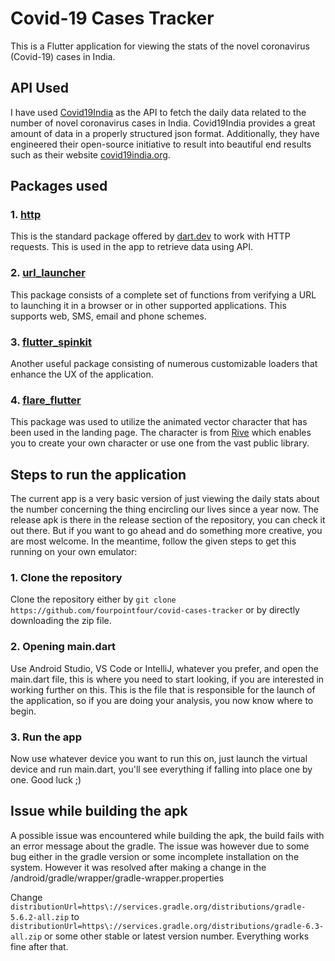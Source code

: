 # Covid-19 Cases Tracker
This is a Flutter application for viewing the stats of the novel coronavirus (Covid-19) cases in India.

## API Used
I have used [Covid19India](https://github.com/covid19india/api) as the API to fetch the daily data related to the number of novel coronavirus cases in India. Covid19India provides a great amount of data in a properly structured json format. Additionally, they have engineered their open-source initiative to result into beautiful end results such as their website [covid19india.org](https://covid19india.org).

## Packages used
### 1. [http](https://pub.dev/packages/http)
This is the standard package offered by [dart.dev](https://pub.dev/publishers/dart.dev/packages) to work with HTTP requests. This is used in the app to retrieve data using API.
### 2. [url_launcher](https://pub.dev/packages/url_launcher)
This package consists of a complete set of functions from verifying a URL to launching it in a browser or in other supported applications. This supports web, SMS, email and phone schemes.
### 3. [flutter_spinkit](https://pub.dev/packages/flutter_spinkit)
Another useful package consisting of numerous customizable loaders that enhance the UX of the application.
### 4. [flare_flutter](https://pub.dev/packages/flare_flutter)
This package was used to utilize the animated vector character that has been used in the landing page. The character is from [Rive](https://rive.app/) which enables you to create your own character or use one from the vast public library.

## Steps to run the application
The current app is a very basic version of just viewing the daily stats about the number concerning the thing encircling our lives since a year now. The release apk is there in the release section of the repository, you can check it out there. But if you want to go ahead and do something more creative, you are most welcome. In the meantime, follow the given steps to get this running on your own emulator:
### 1. Clone the repository
Clone the repository either by ```git clone https://github.com/fourpointfour/covid-cases-tracker``` or by directly downloading the zip file.
### 2. Opening main.dart
Use Android Studio, VS Code or IntelliJ, whatever you prefer, and open the main.dart file, this is where you need to start looking, if you are interested in working further on this. This is the file that is responsible for the launch of the application, so if you are doing your analysis, you now know where to begin.
### 3. Run the app
Now use whatever device you want to run this on, just launch the virtual device and run main.dart, you'll see everything if falling into place one by one. Good luck ;)

## Issue while building the apk
A possible issue was encountered while building the apk, the build fails with an error message about the gradle. The issue was however due to some bug either in the gradle version or some incomplete installation on the system. However it was resolved after making a change in the /android/gradle/wrapper/gradle-wrapper.properties

Change ```distributionUrl=https\://services.gradle.org/distributions/gradle-5.6.2-all.zip``` to ```distributionUrl=https\://services.gradle.org/distributions/gradle-6.3-all.zip``` or some other stable or latest version number. Everything works fine after that.
